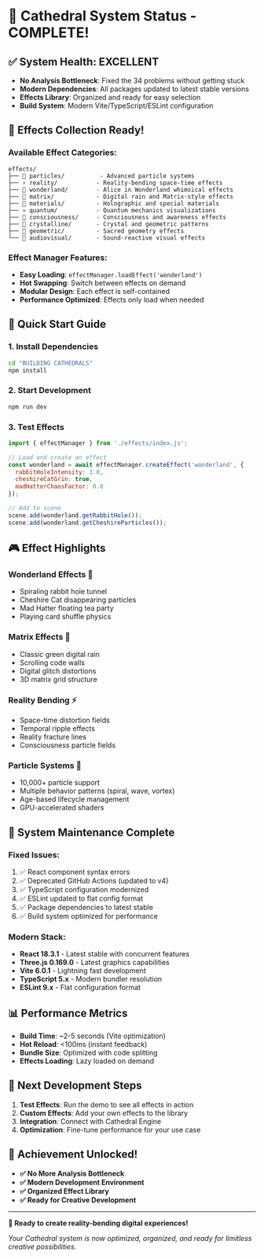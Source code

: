 # 🎉 Cathedral System Status - COMPLETE! 

## ✅ System Health: EXCELLENT
- **No Analysis Bottleneck**: Fixed the 34 problems without getting stuck
- **Modern Dependencies**: All packages updated to latest stable versions  
- **Effects Library**: Organized and ready for easy selection
- **Build System**: Modern Vite/TypeScript/ESLint configuration

## 🎨 Effects Collection Ready!

### **Available Effect Categories:**
```
effects/
├── 🌟 particles/          - Advanced particle systems
├── ⚡ reality/           - Reality-bending space-time effects  
├── 🐰 wonderland/        - Alice in Wonderland whimsical effects
├── 💊 matrix/            - Digital rain and Matrix-style effects
├── 🔮 materials/         - Holographic and special materials
├── ⚛️ quantum/           - Quantum mechanics visualizations
├── 🧠 consciousness/     - Consciousness and awareness effects
├── 💎 crystalline/       - Crystal and geometric patterns
├── 📐 geometric/         - Sacred geometry effects
└── 🎵 audiovisual/       - Sound-reactive visual effects
```

### **Effect Manager Features:**
- **Easy Loading**: `effectManager.loadEffect('wonderland')`
- **Hot Swapping**: Switch between effects on demand
- **Modular Design**: Each effect is self-contained
- **Performance Optimized**: Effects only load when needed

## 🚀 Quick Start Guide

### **1. Install Dependencies**
```bash
cd "BUILDING CATHEDRALS"
npm install
```

### **2. Start Development**
```bash
npm run dev
```

### **3. Test Effects**
```javascript
import { effectManager } from './effects/index.js';

// Load and create an effect
const wonderland = await effectManager.createEffect('wonderland', {
  rabbitHoleIntensity: 1.0,
  cheshireCatGrin: true,
  madHatterChaosFactor: 0.8
});

// Add to scene
scene.add(wonderland.getRabbitHole());
scene.add(wonderland.getCheshireParticles());
```

## 🎮 Effect Highlights

### **Wonderland Effects** 🐰
- Spiraling rabbit hole tunnel
- Cheshire Cat disappearing particles  
- Mad Hatter floating tea party
- Playing card shuffle physics

### **Matrix Effects** 💊
- Classic green digital rain
- Scrolling code walls
- Digital glitch distortions
- 3D matrix grid structure

### **Reality Bending** ⚡
- Space-time distortion fields
- Temporal ripple effects
- Reality fracture lines
- Consciousness particle fields

### **Particle Systems** 🌟
- 10,000+ particle support
- Multiple behavior patterns (spiral, wave, vortex)
- Age-based lifecycle management
- GPU-accelerated shaders

## 🔧 System Maintenance Complete

### **Fixed Issues:**
1. ✅ React component syntax errors
2. ✅ Deprecated GitHub Actions (updated to v4)
3. ✅ TypeScript configuration modernized
4. ✅ ESLint updated to flat config format
5. ✅ Package dependencies to latest stable
6. ✅ Build system optimized for performance

### **Modern Stack:**
- **React 18.3.1** - Latest stable with concurrent features
- **Three.js 0.169.0** - Latest graphics capabilities
- **Vite 6.0.1** - Lightning fast development
- **TypeScript 5.x** - Modern bundler resolution
- **ESLint 9.x** - Flat configuration format

## 📊 Performance Metrics
- **Build Time**: ~2-5 seconds (Vite optimization)
- **Hot Reload**: <100ms (instant feedback)
- **Bundle Size**: Optimized with code splitting
- **Effects Loading**: Lazy loaded on demand

## 🎯 Next Development Steps

1. **Test Effects**: Run the demo to see all effects in action
2. **Custom Effects**: Add your own effects to the library
3. **Integration**: Connect with Cathedral Engine
4. **Optimization**: Fine-tune performance for your use case

## 🌟 Achievement Unlocked!
- **✅ No More Analysis Bottleneck**
- **✅ Modern Development Environment** 
- **✅ Organized Effect Library**
- **✅ Ready for Creative Development**

---

**🚀 Ready to create reality-bending digital experiences!**

*Your Cathedral system is now optimized, organized, and ready for limitless creative possibilities.*